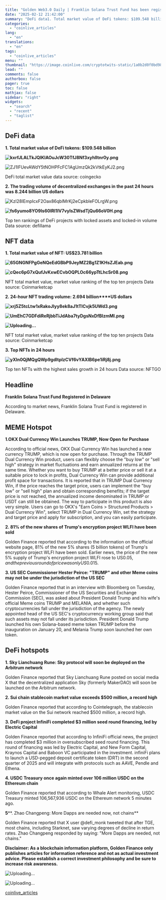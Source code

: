 ```yaml
---
title: "Golden Web3.0 Daily | Franklin Solana Trust Fund has been registered"
date: "2025-02-12 21:42:00"
summary: "DeFi data1. Total market value of DeFi tokens: $109.548 billionDeFi total market value data source: coingecko2. The trading volume of decentralized exchanges in the past 24 hours was 8.244 billion US dollarsTop ten rankings of DeFi projects with locked assets and locked-in volume Data source: defillamaNFT data1. Total market value..."
categories:
  - "coinlive_articles"
lang:
  - "en"
translations:
  - "en"
tags:
  - "coinlive_articles"
menu: ""
thumbnail: "https://image.coinlive.com/cryptotwits-static/1a0b2d0f0bd98101ec8c37f837105e7d.jpg"
lead: ""
comments: false
authorbox: false
pager: true
toc: false
mathjax: false
sidebar: "right"
widgets:
  - "search"
  - "recent"
  - "taglist"
---
```


**DeFi data**
-------------

**1. Total market value of DeFi tokens: $109.548 billion**

**![kxrfJLALTkJQlKIAOuJcW30TfJ8Nf3xyhlltnr0y.png](https://img.jinse.cn/7348590_watermarknone.png "7348590")**

![ZJ1lFUevAWdY5tNOHPFcFC1AgUmzQk2kVtkEyKJ2.png](https://img.jinse.cn/7348591_watermarknone.png "7348591")

DeFi total market value data source: coingecko

**2. The trading volume of decentralized exchanges in the past 24 hours was 8.244 billion US dollars**

![KzI28IEmpIcxF2Oax86qblMrKj2eCpkbleFOLrgW.png](https://img.jinse.cn/7348593_watermarknone.png "7348593")

**![fs6yumo8YO9Is60IRl1IV7vylsZWsdTjQu66oV0H.png](https://img.jinse.cn/7348592_watermarknone.png "7348595")**

Top ten rankings of DeFi projects with locked assets and locked-in volume Data source: defillama

**NFT data**
------------

**1. Total market value of NFT: US$23.781 billion**

**![65GNGNFPgGeNQeEdGBbP9JeyMZ2Bg1Z1KHsZJEab.png](https://img.jinse.cn/7348596_watermarknone.png "7348596")**

**![cQec6pG7xQufJvKxwECvbOQPLOc66ypTtLhcSr08.png](https://img.jinse.cn/7348597_watermarknone.png "7348597")**

NFT total market value, market value ranking of the top ten projects Data source: Coinmarketcap

**2. 24-hour NFT trading volume: 2.694 billion****US dollars**

**![xrj5Z5tcLtw1xRakoJIyy8ek8aJ1tTlCvjk5UWd3.png](https://img.jinse.cn/7348599_watermarknone.png "7348599")**

**![UmEhC7GDFdiReRjbbTiJdAba7tyDgsNxDfBIzmMI.png](https://img.jinse.cn/7348598_watermarknone.png "7348598")**

**![](http://boss-new.px.jinse.com.cn/UEditor/themes/default/images/spacer.gif "Uploading...")**

NFT total market value, market value ranking of the top ten projects Data source: Coinmarketcap

**3. Top NFTs in 24 hours**

**![yXIn0QjMQgQWp9gdItplzCVf6vYAXIB6pe1iRj8j.png](https://img.jinse.cn/7348004_watermarknone.png "7348004")**

Top ten NFTs with the highest sales growth in 24 hours Data source: NFTGO

Headline
--------

**Franklin Solana Trust Fund Registered in Delaware**

According to market news, Franklin Solana Trust Fund is registered in Delaware.

MEME Hotspot
------------

**1.OKX Dual Currency Win Launches TRUMP, Now Open for Purchase**

According to official news, OKX Dual Currency Win has launched a new currency TRUMP, which is now open for purchase. Through the TRUMP Dual Currency Win product, users can flexibly choose the "buy low" or "sell high" strategy in market fluctuations and earn annualized returns at the same time. Whether you want to buy TRUMP at a better price or sell it at a suitable price to lock in profits, Dual Currency Win can provide additional profit space for transactions.
It is reported that in TRUMP Dual Currency Win, if the price reaches the target price, users can implement the "buy low" or "sell high" plan and obtain corresponding benefits; if the target price is not reached, the annualized income denominated in TRUMP or USDT can still be obtained. The way to participate in this product is also very simple. Users can go to OKX's "Earn Coins > Structured Products > Dual Currency Win", select TRUMP in Dual Currency Win, set the strategy and target price and apply for subscription, and you can easily participate.

**2. 81% of the new shares of Trump's encryption project WLFI have been sold**

Golden Finance reported that according to the information on the official website page, 81% of the new 5% shares (5 billion tokens) of Trump's encryption project WLFI have been sold.
Earlier news, the price of the new 5% supply of Trump's encryption project WLFI rose to US$0.05, and the previous round of price was only US$0.015.


**3. US SEC Commissioner Hester Peirce: "TRUMP" and other Meme coins may not be under the jurisdiction of the US SEC**

Golden Finance reported that in an interview with Bloomberg on Tuesday, Hester Peirce, Commissioner of the US Securities and Exchange Commission (SEC), was asked about President Donald Trump and his wife's official Meme coins TRUMP and MELANIA, and whether such cryptocurrencies fall under the jurisdiction of the agency.
The newly appointed head of the US SEC's cryptocurrency working group said that such assets may not fall under its jurisdiction. President Donald Trump launched his own Solana-based meme token TRUMP before the inauguration on January 20, and Melania Trump soon launched her own token.


DeFi hotspots
-------------

**1. Sky Lianchuang Rune: Sky protocol will soon be deployed on the Arbitrum network**

Golden Finance reported that Sky Lianchuang Rune posted on social media X that the decentralized application Sky (formerly MakerDAO) will soon be launched on the Arbitrum network.


**2. Sui chain stablecoin market value exceeds $500 million, a record high**

Golden Finance reported that according to Cointelegraph, the stablecoin market value on the Sui network reached $500 million, a record high.


**3. DeFi project InfiniFi completed $3 million seed round financing, led by Electric Capital**

Golden Finance reported that according to InfiniFi official news, the project has completed $3 million in oversubscribed seed round financing. This round of financing was led by Electric Capital, and New Form Capital, Kraynos Capital and Baboon VC participated in the investment. infiniFi plans to launch a USD-pegged deposit certificate token (DRT) in the second quarter of 2025 and will integrate with protocols such as AAVE, Pendle and Ethena.


**4. USDC Treasury once again minted over 106 million USDC on the Ethereum chain**

Golden Finance reported that according to Whale Alert monitoring, USDC Treasury minted 106,567,936 USDC on the Ethereum network 5 minutes ago.


**5****. Zhao Changpeng: More Dapps are needed now, not chains**

Golden Finance reported that X user @defi\_monk tweeted that after TGE, most chains, including Starknet, saw varying degrees of decline in return rates.
Zhao Changpeng responded by saying: "More Dapps are needed, not chains."

**Disclaimer: As a blockchain information platform, Golden Finance only publishes articles for information reference and not as actual investment advice. Please establish a correct investment philosophy and be sure to increase risk awareness.** 

![](http://boss-new.px.jinse.com.cn/UEditor/themes/default/images/spacer.gif "Uploading...")

![](http://boss-new.px.jinse.com.cn/UEditor/themes/default/images/spacer.gif "Uploading...")

[coinlive_articles](https://www.coinlive.com/news/golden-web3-0-daily-franklin-solana-trust-fund-has-been)

